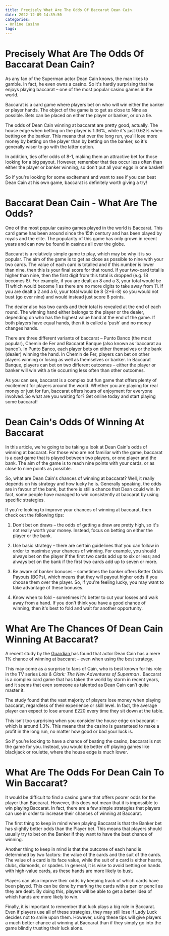 ```yaml
---
title: Precisely What Are The Odds Of Baccarat Dean Cain
date: 2022-12-09 14:39:50
categories:
- Online Casino
tags:
---
```



#  Precisely What Are The Odds Of Baccarat Dean Cain?

As any fan of the Superman actor Dean Cain knows, the man likes to gamble. In fact, he even owns a casino. So it's hardly surprising that he enjoys playing baccarat – one of the most popular casino games in the world.

Baccarat is a card game where players bet on who will win either the banker or player hands. The object of the game is to get as close to Nine as possible. Bets can be placed on either the player or banker, or on a tie.

The odds of Dean Cain winning at baccarat are pretty good, actually. The house edge when betting on the player is 1.36%, while it's just 0.62% when betting on the banker. This means that over the long run, you'll lose more money by betting on the player than by betting on the banker, so it's generally wiser to go with the latter option.

In addition, ties offer odds of 8-1, making them an attractive bet for those looking for a big payout. However, remember that ties occur less often than either the player or banker winning, so don't put all your eggs in one basket!

So if you're looking for some excitement and want to see if you can beat Dean Cain at his own game, baccarat is definitely worth giving a try!

#  Baccarat Dean Cain - What Are The Odds?

One of the most popular casino games played in the world is Baccarat. This card game has been around since the 15th century and has been played by royals and the elite. The popularity of this game has only grown in recent years and can now be found in casinos all over the globe.

Baccarat is a relatively simple game to play, which may be why it is so popular. The aim of the game is to get as close as possible to nine with your two cards. The value of each card is totalled and if this number is lower than nine, then this is your final score for that round. If your two-card total is higher than nine, then the first digit from this total is dropped (e.g. 18 becomes 8). For example, if you are dealt an 8 and a 3, your total would be 11 which would become 1 as there are no more digits to take away from 11. If you are dealt a 2 and a 6, your total would be 8 (2+6=8) so you would not bust (go over nine) and would instead just score 8 points.

The dealer also has two cards and their total is revealed at the end of each round. The winning hand either belongs to the player or the dealer, depending on who has the highest value hand at the end of the game. If both players have equal hands, then it is called a ‘push’ and no money changes hands.

There are three different variants of baccarat – Punto Banco (the most popular), Chemin de Fer and Baccarat Banque (also known as ‘baccarat au banco’). In Punto Banco, each player bets on either themselves or the bank (dealer) winning the hand. In Chemin de Fer, players can bet on other players winning or losing as well as themselves or banker. In Baccarat Banque, players can bet on two different outcomes – either the player or banker will win with a tie occurring less often than other outcomes.

As you can see, baccarat is a complex but fun game that offers plenty of excitement for players around the world. Whether you are playing for real money or just for fun, baccarat offers hours of enjoyment for everyone involved. So what are you waiting for? Get online today and start playing some baccarat!

#  Dean Cain's Odds Of Winning At Baccarat

In this article, we're going to be taking a look at Dean Cain's odds of winning at baccarat. For those who are not familiar with the game, baccarat is a card game that is played between two players, or one player and the bank. The aim of the game is to reach nine points with your cards, or as close to nine points as possible.

So, what are Dean Cain's chances of winning at baccarat? Well, it really depends on his strategy and how lucky he is. Generally speaking, the odds are in favour of the bank, but there is still a chance that Dean could win. In fact, some people have managed to win consistently at baccarat by using specific strategies.

If you're looking to improve your chances of winning at baccarat, then check out the following tips:

1) Don't bet on draws – the odds of getting a draw are pretty high, so it's not really worth your money. Instead, focus on betting on either the player or the bank.

2) Use basic strategy – there are certain guidelines that you can follow in order to maximise your chances of winning. For example, you should always bet on the player if the first two cards add up to six or less; and always bet on the bank if the first two cards add up to seven or more.

3) Be aware of banker bonuses – sometimes the banker offers Better Odds Payouts (BOPs), which means that they will payout higher odds if you choose them over the player. So, if you're feeling lucky, you may want to take advantage of these bonuses.

4) Know when to fold – sometimes it's better to cut your losses and walk away from a hand. If you don't think you have a good chance of winning, then it's best to fold and wait for another opportunity.

#  What Are The Chances Of Dean Cain Winning At Baccarat?

A recent study by the <a href= " http://www.casinoguardian.co.uk/baccarat-rules-and-strategy " target= "_blank" > Guardian </a> has found that actor Dean Cain has a mere 1% chance of winning at baccarat – even when using the best strategy.

This may come as a surprise to fans of Cain, who is best known for his role in the TV series <i> Lois & Clark: The New Adventures of Superman </i>. Baccarat is a complex card game that has taken the world by storm in recent years, and it seems that even someone as talented as Dean Cain can’t quite master it.

The study found that the vast majority of players lose money when playing baccarat, regardless of their experience or skill level. In fact, the average player can expect to lose around £220 every time they sit down at the table.

This isn’t too surprising when you consider the house edge on baccarat – which is around 1.3%. This means that the casino is guaranteed to make a profit in the long run, no matter how good or bad your luck is.

So if you’re looking to have a chance of beating the casino, baccarat is not the game for you. Instead, you would be better off playing games like blackjack or roulette, where the house edge is much lower.

#  What Are The Odds For Dean Cain To Win Baccarat?

It would be difficult to find a casino game that offers poorer odds for the player than Baccarat. However, this does not mean that it is impossible to win playing Baccarat. In fact, there are a few simple strategies that players can use in order to increase their chances of winning at Baccarat.

The first thing to keep in mind when playing Baccarat is that the Banker bet has slightly better odds than the Player bet. This means that players should usually try to bet on the Banker if they want to have the best chance of winning.

Another thing to keep in mind is that the outcome of each hand is determined by two factors: the value of the cards and the suit of the cards. The value of a card is its face value, while the suit of a card is either hearts, clubs, diamonds, or spades. In general, it is wise to avoid betting on hands with high-value cards, as these hands are more likely to bust.

Players can also improve their odds by keeping track of which cards have been played. This can be done by marking the cards with a pen or pencil as they are dealt. By doing this, players will be able to get a better idea of which hands are more likely to win.

Finally, it is important to remember that luck plays a big role in Baccarat. Even if players use all of these strategies, they may still lose if Lady Luck decides not to smile upon them. However, using these tips will give players a much better chance at winning at Baccarat than if they simply go into the game blindly trusting their luck alone.